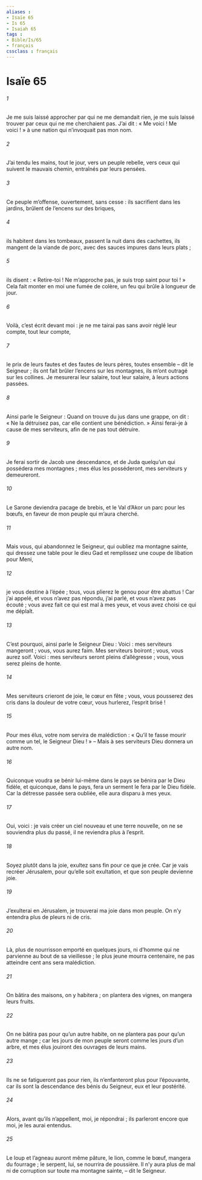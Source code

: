 ```yaml
---
aliases : 
- Isaïe 65
- Is 65
- Isaiah 65
tags : 
- Bible/Is/65
- français
cssclass : français
---
```


# Isaïe 65

###### 1
Je me suis laissé approcher
par qui ne me demandait rien,
je me suis laissé trouver
par ceux qui ne me cherchaient pas.
J’ai dit : « Me voici ! Me voici ! »
à une nation qui n’invoquait pas mon nom.
###### 2
J’ai tendu les mains, tout le jour,
vers un peuple rebelle,
vers ceux qui suivent le mauvais chemin,
entraînés par leurs pensées.
###### 3
Ce peuple m’offense,
ouvertement, sans cesse :
ils sacrifient dans les jardins,
brûlent de l’encens sur des briques,
###### 4
ils habitent dans les tombeaux,
passent la nuit dans des cachettes,
ils mangent de la viande de porc,
avec des sauces impures dans leurs plats ;
###### 5
ils disent : « Retire-toi ! Ne m’approche pas,
je suis trop saint pour toi ! »
Cela fait monter en moi une fumée de colère,
un feu qui brûle à longueur de jour.
###### 6
Voilà, c’est écrit devant moi :
je ne me tairai pas sans avoir réglé leur compte,
tout leur compte,
###### 7
le prix de leurs fautes et des fautes de leurs pères,
toutes ensemble – dit le Seigneur ;
ils ont fait brûler l’encens sur les montagnes,
ils m’ont outragé sur les collines.
Je mesurerai leur salaire, tout leur salaire,
à leurs actions passées.
###### 8
Ainsi parle le Seigneur :
Quand on trouve du jus dans une grappe,
on dit : « Ne la détruisez pas,
car elle contient une bénédiction. »
Ainsi ferai-je à cause de mes serviteurs,
afin de ne pas tout détruire.
###### 9
Je ferai sortir de Jacob une descendance,
et de Juda quelqu’un
qui possédera mes montagnes ;
mes élus les posséderont,
mes serviteurs y demeureront.
###### 10
Le Sarone deviendra pacage de brebis,
et le Val d’Akor un parc pour les bœufs,
en faveur de mon peuple qui m’aura cherché.
###### 11
Mais vous, qui abandonnez le Seigneur,
qui oubliez ma montagne sainte,
qui dressez une table pour le dieu Gad
et remplissez une coupe de libation pour Meni,
###### 12
je vous destine à l’épée ;
tous, vous plierez le genou pour être abattus !
Car j’ai appelé, et vous n’avez pas répondu,
j’ai parlé, et vous n’avez pas écouté ;
vous avez fait ce qui est mal à mes yeux,
et vous avez choisi ce qui me déplaît.
###### 13
C’est pourquoi, ainsi parle le Seigneur Dieu :
Voici : mes serviteurs mangeront ;
vous, vous aurez faim.
Mes serviteurs boiront ;
vous, vous aurez soif.
Voici : mes serviteurs seront pleins d’allégresse ;
vous, vous serez pleins de honte.
###### 14
Mes serviteurs crieront de joie,
le cœur en fête ;
vous, vous pousserez des cris dans la douleur de votre cœur,
vous hurlerez, l’esprit brisé !
###### 15
Pour mes élus, votre nom servira de malédiction :
« Qu’il te fasse mourir comme un tel, le Seigneur Dieu ! »
– Mais à ses serviteurs Dieu donnera un autre nom.
###### 16
Quiconque voudra se bénir lui-même dans le pays
se bénira par le Dieu fidèle,
et quiconque, dans le pays, fera un serment
le fera par le Dieu fidèle.
Car la détresse passée sera oubliée,
elle aura disparu à mes yeux.
###### 17
Oui, voici : je vais créer
un ciel nouveau et une terre nouvelle,
on ne se souviendra plus du passé,
il ne reviendra plus à l’esprit.
###### 18
Soyez plutôt dans la joie, exultez sans fin
pour ce que je crée.
Car je vais recréer Jérusalem,
pour qu’elle soit exultation,
et que son peuple devienne joie.
###### 19
J’exulterai en Jérusalem,
je trouverai ma joie dans mon peuple.
On n’y entendra plus de pleurs
ni de cris.
###### 20
Là, plus de nourrisson emporté en quelques jours,
ni d’homme qui ne parvienne au bout de sa vieillesse ;
le plus jeune mourra centenaire,
ne pas atteindre cent ans sera malédiction.
###### 21
On bâtira des maisons, on y habitera ;
on plantera des vignes, on mangera leurs fruits.
###### 22
On ne bâtira pas pour qu’un autre habite,
on ne plantera pas pour qu’un autre mange ;
car les jours de mon peuple seront comme les jours d’un arbre,
et mes élus jouiront des ouvrages de leurs mains.
###### 23
Ils ne se fatigueront pas pour rien,
ils n’enfanteront plus pour l’épouvante,
car ils sont la descendance des bénis du Seigneur,
eux et leur postérité.
###### 24
Alors, avant qu’ils n’appellent,
moi, je répondrai ;
ils parleront encore
que moi, je les aurai entendus.
###### 25
Le loup et l’agneau auront même pâture,
le lion, comme le bœuf, mangera du fourrage ;
le serpent, lui, se nourrira de poussière.
Il n’y aura plus de mal ni de corruption
sur toute ma montagne sainte,
– dit le Seigneur.
